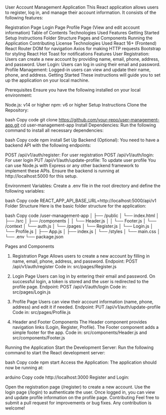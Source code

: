 User Account Management Application
This React application allows users to register, log in, and manage their account information. It consists of the following features:

Registration Page
Login Page
Profile Page (View and edit account information)
Table of Contents
Technologies Used
Features
Getting Started
Setup Instructions
Folder Structure
Pages and Components
Running the Application
Contributing
License
Technologies Used
React 16+ (Frontend)
React Router DOM for navigation
Axios for making HTTP requests
Bootstrap for styling
React Hot Toast for notifications
Features
User Registration: Users can create a new account by providing name, email, phone, address, and password.
User Login: Users can log in using their email and password.
Profile Management: Logged-in users can view and update their name, phone, and address.
Getting Started
These instructions will guide you to set up the application on your local machine.

Prerequisites
Ensure you have the following installed on your local environment:

Node.js: v14 or higher
npm: v6 or higher
Setup Instructions
Clone the Repository:

bash
Copy code
git clone https://github.com/your-repo/user-management-app.git
cd user-management-app
Install Dependencies: Run the following command to install all necessary dependencies:

bash
Copy code
npm install
Set Up Backend (Optional): You need to have a backend API with the following endpoints:

POST /api/v1/auth/register: For user registration
POST /api/v1/auth/login: For user login
PUT /api/v1/auth/update-profile: To update user profile
You can use Node.js with Express or any other backend framework to implement these APIs. Ensure the backend is running at http://localhost:5000 for this setup.

Environment Variables: Create a .env file in the root directory and define the following variables:

bash
Copy code
REACT_APP_API_BASE_URL=http://localhost:5000/api/v1
Folder Structure
Here is the basic folder structure for the application:

bash
Copy code
/user-management-app
│
├── /public
│   └── index.html
│
├── /src
│   ├── /components
│   │   └── Header.js
│   │   └── Footer.js
│   └── /context
│       └── auth.js
│   └── /pages
│       └── Register.js
│       └── Login.js
│       └── Profile.js
│   ├── App.js
│   ├── index.js
│   └── /styles
│       └── main.css
│
└── .env
└── package.json



Pages and Components
1. Registration Page
Allows users to create a new account by filling in name, email, phone, address, and password.
Endpoint: POST /api/v1/auth/register
Code in: src/pages/Register.js

2. Login Page
Users can log in by entering their email and password.
On successful login, a token is stored and the user is redirected to the profile page.
Endpoint: POST /api/v1/auth/login
Code in: src/pages/Login.js

3. Profile Page
Users can view their account information (name, phone, address) and edit it if needed.
Endpoint: PUT /api/v1/auth/update-profile
Code in: src/pages/Profile.js

4. Header and Footer Components
The Header component provides navigation links (Login, Register, Profile).
The Footer component adds a simple footer for the app.
Code in: src/components/Header.js and src/components/Footer.js

Running the Application
Start the Development Server: Run the following command to start the React development server:

bash
Copy code
npm start
Access the Application: The application should now be running at:

arduino
Copy code
http://localhost:3000
Register and Login:

Open the registration page (/register) to create a new account.
Use the login page (/login) to authenticate the user.
Once logged in, you can view and update profile information on the profile page.
Contributing
Feel free to submit a pull request for improvements or bug fixes. Any contribution is welcome!


